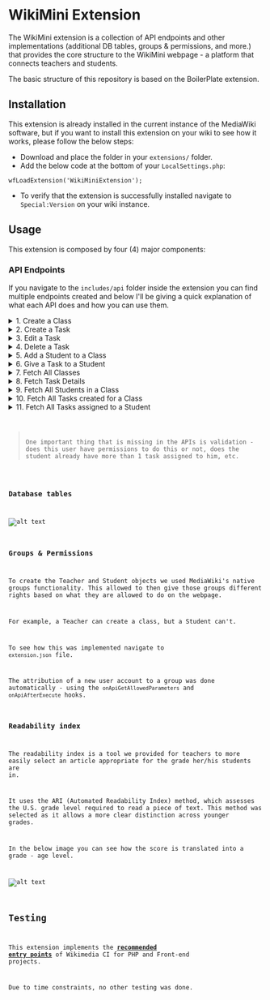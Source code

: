 # WikiMini Extension

The WikiMini extension is a collection of API endpoints and other implementations (additional DB tables, groups & permissions, and more.) that provides the core structure to the WikiMini webpage - a platform that connects teachers and students.

The basic structure of this repository is based on the BoilerPlate extension.

## Installation

This extension is already installed in the current instance of the MediaWiki software, but if you want to install this extension on your wiki to see how it works, please follow the below steps:

* Download and place the folder in your ```extensions/``` folder.
* Add the below code at the bottom of your ```LocalSettings.php```:

```
wfLoadExtension('WikiMiniExtension');
```

* To verify that the extension is successfully installed navigate to ```Special:Version``` on your wiki instance.

## Usage

This extension is composed by four (4) major components:

### API Endpoints

If you navigate to the ```includes/api``` folder inside the extension you can find multiple endpoints created and below I'll be giving a quick explanation of what each API does and how you can use them.

<details><summary>1. Create a Class</summary>

Allows the teacher to create a new class.

<b>POST request →</b>
<code>
http://localhost/wikimedia/api.php?action=createclass
</code>

<u>Body of the request:</u>
* class_name = class-name-value
* teacher_id = teacher-id-value

</details>

<details><summary>2. Create a Task</summary>

Allows the teacher to create a new task.

<b>POST request →</b>
<code>
http://localhost/wikimedia/api.php?action=createtask
</code>

<u>Body of the request:</u>
* task_name = class-name-value
* task_type = teacher-id-value
* task_subject = task-subject-value
* task_description = task-description-value
* task_criteria = task-criteria-value
* class_id = class-id-value
* task_reference_link = task-reference-link-value

</details>

<details><summary>3. Edit a Task</summary>

Allows to edit a previously created task.

<b>POST request →</b>
<code>
http://localhost/wikimedia/api.php?action=edittask
</code>

<u>Body of the request:</u>
* task_id = task-id-value
* task_name = class-name-value
* task_type = teacher-id-value
* task_subject = task-subject-value
* task_description = task-description-value
* task_criteria = task-criteria-value
* class_id = class-id-value
* task_reference_link = task-reference-link-value

</details>

<details><summary>4. Delete a Task</summary>

Allows the deletion of a previously created task.

<b>POST request →</b>
<code>
http://localhost/wikimedia/api.php?action=deletetask
</code>

<u>Body of the request:</u>
* task_id = task-id-value

</details>

<details><summary>5. Add a Student to a Class</summary>

Assigns students to a specific class.

<b>POST request →</b>
<code>
http://localhost/wikimedia/api.php?action=addstudent
</code>

<u>Body of the request:</u>
* class_id = class-id-value
* student_name = student-name-value

</details>

<details><summary>6. Give a Task to a Student</summary>

Assigns specific tasks to a specific student(s).

<b>POST request →</b>
<code>
http://localhost/wikimedia/api.php?action=givetask
</code>

<u>Body of the request:</u>
* task_id = task-id-value
* student_id = student-id-value

</details>

<details><summary>7. Fetch All Classes</summary>

Allows to fetch all created classes.

<b>GET request →</b>
<code>
http://localhost/wikimedia/api.php?action=query&list=allclasses
</code>

</details>

<details><summary>8. Fetch Task Details</summary>

Allows to fetch all the information about a specific task.

<b>GET request →</b>
<code>
http://localhost/wikimedia/api.php?action=query&list=gettaskdetails&task_id=1
</code>

</details>

<details><summary>9. Fetch All Students in a Class</summary>

Allows to fetch all the students assigned to a specific class.

<b>GET request →</b>
<code>
http://localhost/wikimedia/api.php?action=query&list=studentsinclass&class_id=1
</code>

</details>

<details><summary>10. Fetch All Tasks created for a Class</summary>

Allows to fetch all the tasks that were created for a specific class.

<b>GET request →</b>
<code>
http://localhost/wikimedia/api.php?action=query&list=getclasstasks&class_id=1
</code>

</details>

<details><summary>11. Fetch All Tasks assigned to a Student</summary>

Allows to fetch all the tasks that were assigned to a specific student.

<b>GET request →</b>
<code>
http://localhost/wikimedia/api.php?action=query&list=getstudentstasks&student_id=1

</details>

<blockquote>
One important thing that is missing in the APIs is validation - does this user have permissions to do this or not, does the student already have more than 1 task assigned to him, etc.
</blockquote>

### Database tables

![alt text](https://github.com/vichoiglesias/wikimini-c/blob/master/Application/extensions/WikiMiniExtension/images/wikimini.png?raw=true)

### Groups & Permissions

To create the Teacher and Student objects we used MediaWiki's native groups functionality. This allowed to then give those groups different rights based on what they are allowed to do on the webpage.

For example, a Teacher can create a class, but a Student can't.

To see how this was implemented navigate to ```extension.json``` file.

The attribution of a new user account to a group was done automatically - using the ```onApiGetAllowedParameters``` and ```onApiAfterExecute``` hooks.

### Readability index

The readability index is a tool we provided for teachers to more easily select an article appropriate for the grade her/his students are in.

It uses the ARI (Automated Readability Index) method, which assesses the U.S. grade level required to read a piece of text. This method was selected as it allows a more clear distinction across younger grades.

In the below image you can see how the score is translated into a grade - age level.

![alt text](https://github.com/vichoiglesias/wikimini-c/blob/master/Application/extensions/WikiMiniExtension/images/readability.png?raw=true)

## Testing

This extension implements the **[recommended entry points](https://www.mediawiki.org/wiki/Continuous_integration/Entry_points)** of Wikimedia CI for PHP and Front-end projects.

Due to time constraints, no other testing was done.